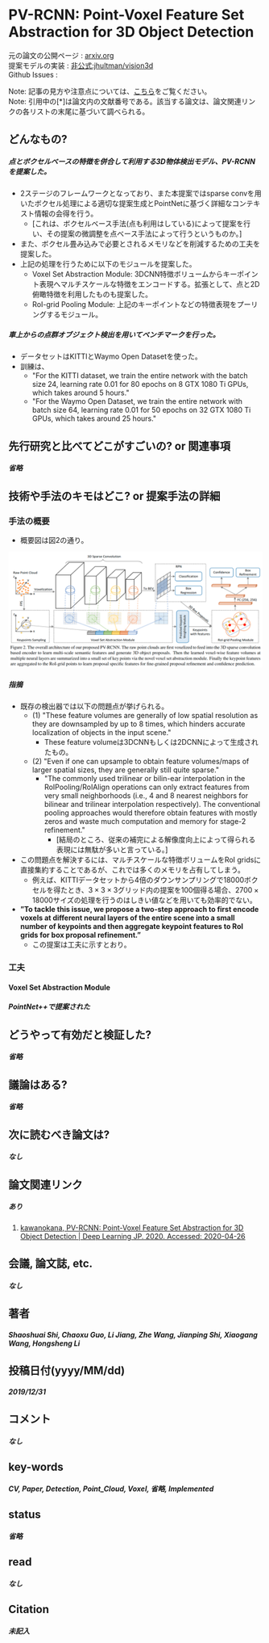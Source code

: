 # PV-RCNN: Point-Voxel Feature Set Abstraction for 3D Object Detection

元の論文の公開ページ : [arxiv.org](https://arxiv.org/abs/1912.13192)  
提案モデルの実装 : [非公式:jhultman/vision3d](https://github.com/jhultman/vision3d)  
Github Issues : []()  

Note: 記事の見方や注意点については、[こちら](/)をご覧ください。  
Note: 引用中の[*]は論文内の文献番号である。該当する論文は、論文関連リンクの各リストの末尾に基づいて調べられる。

## どんなもの?
##### 点とボクセルベースの特徴を併合して利用する3D物体検出モデル、PV-RCNNを提案した。
- 2ステージのフレームワークとなっており、また本提案ではsparse convを用いたボクセル処理による適切な提案生成とPointNetに基づく詳細なコンテキスト情報の会得を行う。
  - [これは、ボクセルベース手法(点も利用はしている)によって提案を行い、その提案の微調整を点ベース手法によって行うというものか。]
- また、ボクセル畳み込みで必要とされるメモリなどを削減するための工夫を提案した。
- 上記の処理を行うために以下のモジュールを提案した。
  - Voxel Set Abstraction Module: 3DCNN特徴ボリュームからキーポイント表現へマルチスケールな特徴をエンコードする。拡張として、点と2D俯瞰特徴を利用したものも提案した。
  - RoI-grid Pooling Module: 上記のキーポイントなどの特徴表現をプーリングするモジュール。

##### 車上からの点群オブジェクト検出を用いてベンチマークを行った。
- データセットはKITTIとWaymo Open Datasetを使った。
- 訓練は、
  - "For the KITTI dataset, we train the entire network with the batch size 24, learning rate 0.01 for 80 epochs on 8 GTX 1080 Ti GPUs, which takes around 5 hours."
  - "For the Waymo Open Dataset, we train the entire network with batch size 64, learning rate 0.01 for 50 epochs on 32 GTX 1080 Ti GPUs, which takes around 25 hours."

## 先行研究と比べてどこがすごいの? or 関連事項
##### 省略

## 技術や手法のキモはどこ? or 提案手法の詳細
### 手法の概要
- 概要図は図2の通り。

![fig2](img/PPFSAf3OD/fig2.png)

##### 指摘
- 既存の検出器では以下の問題点が挙げられる。
  - (1) "These feature volumes are generally of low spatial resolution as they are downsampled by up to 8 times, which hinders accurate localization of objects in the input scene."
    - These feature volumeは3DCNNもしくは2DCNNによって生成されたもの。
  - (2) "Even if one can upsample to obtain feature volumes/maps of larger spatial sizes, they are generally still quite sparse."
    - "The commonly used trilinear or bilin-ear interpolation in the RoIPooling/RoIAlign operations can only extract features from very small neighborhoods (i.e., 4 and 8 nearest neighbors for bilinear and trilinear interpolation respectively). The conventional pooling approaches would therefore obtain features with mostly zeros and waste much computation and memory for stage-2 refinement."
      - [結局のところ、従来の補完による解像度向上によって得られる表現には無駄が多いと言っている。]
- この問題点を解決するには、マルチスケールな特徴ボリュームをRoI gridsに直接集約することであるが、これでは多くのメモリを占有してしまう。
  - 例えば、KITTIデータセットから4倍のダウンサンプリングで18000ボクセルを得たとき、$3\times 3 \times 3$グリッド内の提案を100個得る場合、$2700 \times 18000$サイズの処理を行うのはしきい値などを用いても効率的でない。
- **”To tackle this issue, we propose a two-step approach to first encode voxels at different neural layers of the entire scene into a small number of keypoints and then aggregate keypoint features to RoI grids for box proposal refinement.”**
  - この提案は工夫に示すとおり。

### 工夫
#### Voxel Set Abstraction Module
##### PointNet++で提案された

## どうやって有効だと検証した?
##### 省略

## 議論はある?
##### 省略

## 次に読むべき論文は?
##### なし

## 論文関連リンク
##### あり
1. [kawanokana, PV-RCNN: Point-Voxel Feature Set Abstraction for 3D Object Detection | Deep Learning JP. 2020. Accessed: 2020-04-26](https://deeplearning.jp/pv-rcnn-point-voxel-feature-set-abstraction-for-3d-object-detection/)

## 会議, 論文誌, etc.
##### なし

## 著者
##### Shaoshuai Shi, Chaoxu Guo, Li Jiang, Zhe Wang, Jianping Shi, Xiaogang Wang, Hongsheng Li

## 投稿日付(yyyy/MM/dd)
##### 2019/12/31

## コメント
##### なし

## key-words
##### CV, Paper, Detection, Point_Cloud, Voxel, 省略, Implemented

## status
##### 省略

## read
##### なし

## Citation
##### 未記入

